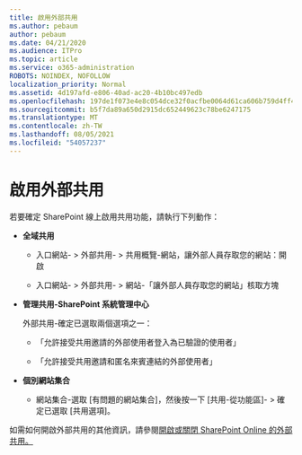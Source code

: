 ```yaml
---
title: 啟用外部共用
ms.author: pebaum
author: pebaum
ms.date: 04/21/2020
ms.audience: ITPro
ms.topic: article
ms.service: o365-administration
ROBOTS: NOINDEX, NOFOLLOW
localization_priority: Normal
ms.assetid: 4d197afd-e806-40ad-ac20-4b10bc497edb
ms.openlocfilehash: 197de1f073e4e8c054dce32f0acfbe0064d61ca606b759d4ff45e0bc8a4b5cab
ms.sourcegitcommit: b5f7da89a650d2915dc652449623c78be6247175
ms.translationtype: MT
ms.contentlocale: zh-TW
ms.lasthandoff: 08/05/2021
ms.locfileid: "54057237"
---
```

# <a name="enable-external-sharing"></a>啟用外部共用

 若要確定 SharePoint 線上啟用共用功能，請執行下列動作：
  
- **全域共用**
    
  - 入口網站- \> 外部共用- \> 共用概覽-網站，讓外部人員存取您的網站：開啟
    
  - 入口網站- \> 外部共用- \> 網站-「讓外部人員存取您的網站」核取方塊
    
- **管理共用-SharePoint 系統管理中心**
    
    外部共用-確定已選取兩個選項之一：
    
  - 「允許接受共用邀請的外部使用者登入為已驗證的使用者」
    
  - 「允許接受共用邀請和匿名來賓連結的外部使用者」
    
- **個別網站集合**
    
  - 網站集合-選取 [有問題的網站集合]，然後按一下 [共用-從功能區]- \> 確定已選取 [共用選項]。
    
如需如何開啟外部共用的其他資訊，請參閱[開啟或關閉 SharePoint Online 的外部共用。](https://go.microsoft.com/fwlink/?linkid=2047681&amp;clcid=0x409)
  

